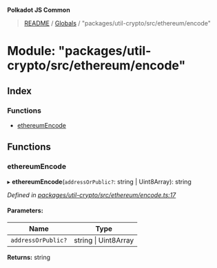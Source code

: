 **Polkadot JS Common**

> [README](../README.md) / [Globals](../globals.md) / "packages/util-crypto/src/ethereum/encode"

# Module: "packages/util-crypto/src/ethereum/encode"

## Index

### Functions

* [ethereumEncode](_packages_util_crypto_src_ethereum_encode_.md#ethereumencode)

## Functions

### ethereumEncode

▸ **ethereumEncode**(`addressOrPublic?`: string \| Uint8Array): string

*Defined in [packages/util-crypto/src/ethereum/encode.ts:17](https://github.com/polkadot-js/common/blob/bd1735ca/packages/util-crypto/src/ethereum/encode.ts#L17)*

#### Parameters:

Name | Type |
------ | ------ |
`addressOrPublic?` | string \| Uint8Array |

**Returns:** string
